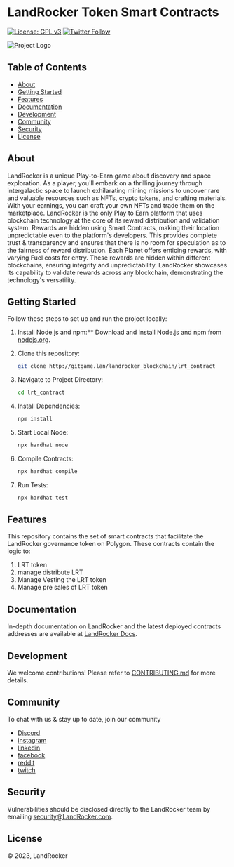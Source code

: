 # LandRocker Token Smart Contracts

[![License: GPL v3](https://img.shields.io/badge/License-GPLv3-blue.svg)](https://www.gnu.org/licenses/gpl-3.0)
[![Twitter Follow](https://img.shields.io/twitter/follow/landrocker_io?label=Follow)](https://twitter.com/landrocker_io)

![Project Logo](/images/Infiniti-logo_Black-with-opacity.png)

## Table of Contents

- [About](#about)
- [Getting Started](#getting-started)
- [Features](#features)
- [Documentation](#documentation)
- [Development](#development)
- [Community](#community)
- [Security](#security)
- [License](#license)

## About

LandRocker is a unique Play-to-Earn game about discovery and space exploration. As a player, you'll embark on a thrilling journey through intergalactic space to launch exhilarating mining missions to uncover rare and valuable resources such as NFTs, crypto tokens, and crafting materials. With your earnings, you can craft your own NFTs and trade them on the marketplace.
LandRocker is the only Play to Earn platform that uses blockchain technology at the core of its reward distribution and validation system. Rewards are hidden using Smart Contracts, making their location unpredictable even to the platform's developers. This provides complete trust & transparency and ensures that there is no room for speculation as to the fairness of reward distribution.
Each Planet offers enticing rewards, with varying Fuel costs for entry. These rewards are hidden within different blockchains, ensuring integrity and unpredictability. LandRocker showcases its capability to validate rewards across any blockchain, demonstrating the technology's versatility.

## Getting Started

Follow these steps to set up and run the project locally:

1. Install Node.js and npm:\*\* Download and install Node.js and npm from [nodejs.org](https://nodejs.org/).

2. Clone this repository:

   ```bash
   git clone http://gitgame.lan/landrocker_blockchain/lrt_contract

   ```

3. Navigate to Project Directory:

   ```bash
   cd lrt_contract

   ```

4. Install Dependencies:

   ```bash
   npm install

   ```

5. Start Local Node:

   ```bash
   npx hardhat node

   ```

6. Compile Contracts:

   ```bash
   npx hardhat compile

   ```

7. Run Tests:

   ```bash
   npx hardhat test

   ```

## Features

This repository contains the set of smart contracts that facilitate the LandRocker governance token on Polygon. These contracts contain the logic to:

1. LRT token
2. manage distribute LRT
3. Manage Vesting the LRT token
4. Manage pre sales of LRT token

## Documentation

In-depth documentation on LandRocker and the latest deployed contracts addresses are available at [LandRocker Docs](https://whitepaper.landrocker.io/).

## Development

We welcome contributions! Please refer to [CONTRIBUTING.md](CONTRIBUTING.md) for more details.

## Community

To chat with us & stay up to date, join our community

- [Discord](https://t.me/landrockerchat)
- [instagram](https://instagram.com/landrocker.io)
- [linkedin](https://www.linkedin.com/company/landrocker)
- [facebook](https://www.facebook.com/LandRockergame/)
- [reddit](https://www.reddit.com/r/landrocker/)
- [twitch](https://www.twitch.tv/landrocker)

## Security

Vulnerabilities should be disclosed directly to the LandRocker team by emailing security@LandRocker.com.

## License

&copy; 2023, LandRocker
